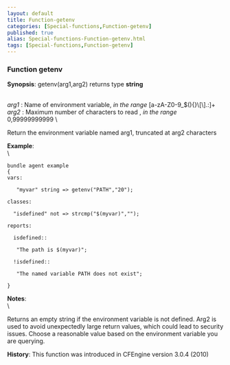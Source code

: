 ```yaml
---
layout: default
title: Function-getenv
categories: [Special-functions,Function-getenv]
published: true
alias: Special-functions-Function-getenv.html
tags: [Special-functions,Function-getenv]
---
```


### Function getenv

**Synopsis**: getenv(arg1,arg2) returns type **string**

\
 *arg1* : Name of environment variable, *in the range*
[a-zA-Z0-9\_\$(){}\\[\\].:]+ \
 *arg2* : Maximum number of characters to read , *in the range*
0,99999999999 \

Return the environment variable named arg1, truncated at arg2 characters

**Example**:\
 \

~~~~ {.verbatim}
bundle agent example
{
vars:

   "myvar" string => getenv("PATH","20");

classes:

  "isdefined" not => strcmp("$(myvar)","");

reports:

  isdefined::

   "The path is $(myvar)";

  !isdefined::

   "The named variable PATH does not exist";

}
~~~~

**Notes**:\
 \

Returns an empty string if the environment variable is not defined. Arg2
is used to avoid unexpectedly large return values, which could lead to
security issues. Choose a reasonable value based on the environment
variable you are querying.

**History**: This function was introduced in CFEngine version 3.0.4
(2010)
